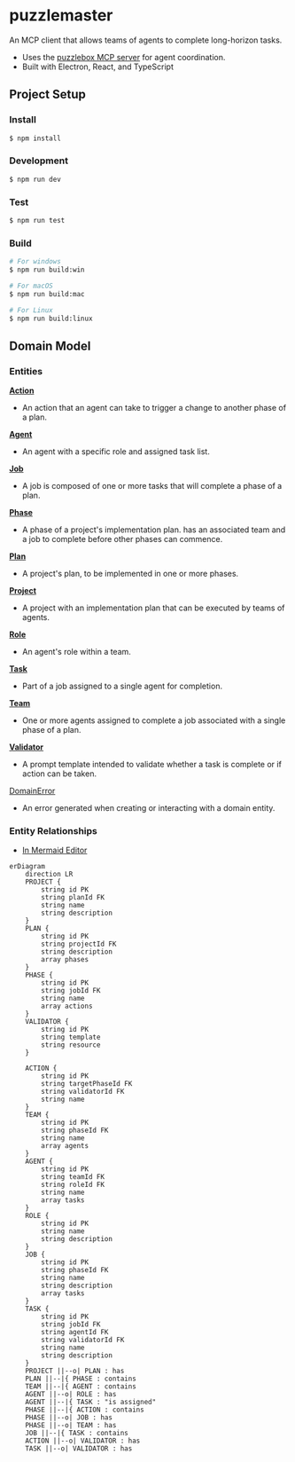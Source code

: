 # puzzlemaster

An MCP client that allows teams of agents to complete long-horizon tasks.

- Uses the [puzzlebox MCP server](https://github.com/cliffhall/puzzlebox) for agent coordination.
- Built with Electron, React, and TypeScript

## Project Setup

### Install

```bash
$ npm install
```

### Development

```bash
$ npm run dev
```

### Test

```bash
$ npm run test
```

### Build

```bash
# For windows
$ npm run build:win

# For macOS
$ npm run build:mac

# For Linux
$ npm run build:linux
```

## Domain Model

### Entities

[**Action**](src/shared/domain/Action.ts)
* An action that an agent can take to trigger a change to another phase of a plan.

[**Agent**](src/shared/domain/Agent.ts)
* An agent with a specific role and assigned task list.

[**Job**](src/shared/domain/Job.ts)
* A job is composed of one or more tasks that will complete a phase of a plan.

[**Phase**](src/shared/domain/Phase.ts)
* A phase of a project's implementation plan. has an associated team and a job to complete before other phases can commence.

[**Plan**](src/shared/domain/Plan.ts)
* A project's plan, to be implemented in one or more phases.

[**Project**](src/shared/domain/Project.ts)
* A project with an implementation plan that can be executed by teams of agents.

[**Role**](src/shared/domain/Role.ts)
* An agent's role within a team.

[**Task**](src/shared/domain/Task.ts)
* Part of a job assigned to a single agent for completion.

[**Team**](src/shared/domain/Team.ts)
* One or more agents assigned to complete a job associated with a single phase of a plan.

[**Validator**](src/shared/domain/Validator.ts)
* A prompt template intended to validate whether a task is complete or if action can be taken.

[DomainError](src/shared/domain/DomainError.ts)
* An error generated when creating or interacting with a domain entity.

### Entity Relationships

* [In Mermaid Editor](https://www.mermaidchart.com/app/projects/c1568af3-b180-46e6-bd34-bee129ef3c3d/diagrams/d3cd4cd7-81b3-4c28-8a38-e4158f0ea532/version/v0.1/edit)

```mermaid
erDiagram
    direction LR
    PROJECT {
        string id PK
        string planId FK
        string name
        string description
    }
    PLAN {
        string id PK
        string projectId FK
        string description
        array phases
    }
    PHASE {
        string id PK
        string jobId FK
        string name
        array actions
    }
    VALIDATOR {
        string id PK
        string template
        string resource
    }

    ACTION {
        string id PK
        string targetPhaseId FK
        string validatorId FK
        string name
    }
    TEAM {
        string id PK
        string phaseId FK
        string name
        array agents
    }
    AGENT {
        string id PK
        string teamId FK
        string roleId FK
        string name
        array tasks
    }
    ROLE {
        string id PK
        string name
        string description
    }
    JOB {
        string id PK
        string phaseId FK
        string name
        string description
        array tasks
    }
    TASK {
        string id PK
        string jobId FK
        string agentId FK
        string validatorId FK
        string name
        string description
    }
    PROJECT ||--o| PLAN : has
    PLAN ||--|{ PHASE : contains
    TEAM ||--|{ AGENT : contains
    AGENT ||--o| ROLE : has
    AGENT ||--|{ TASK : "is assigned"
    PHASE ||--|{ ACTION : contains
    PHASE ||--o| JOB : has
    PHASE ||--o| TEAM : has
    JOB ||--|{ TASK : contains
    ACTION ||--o| VALIDATOR : has
    TASK ||--o| VALIDATOR : has

```
